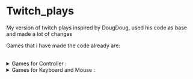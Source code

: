 # Twitch_plays
My version of twitch plays inspired by DougDoug, used his code as base and made a lot of changes<br />

Games that i have made the code already are:<br /><br />

<details>
    <summary>Games for Controller : </summary><br />

    SKYRIM CONTROLLER<br />

    FALLOUT4 CONTROLLER<br />

    DARKEST DUNGEON CONTOLLER<br />

    CYBERPUNK 2077 CONTROLLER<br />

    <details>
        <summary>NIER AUTOMATA CONTROLLER: </summary><br />
        >"quicksave", "quick save", "save", "f5" -- will send the F5 key and save the game when it's possible to save
        "quickload" "quick sload", "load", "f9" -- Will send the F9 key and load the game

        <h4>Camera:<br /><br /></h4>

        >"lookup", "lup", "look up" -- will move the right analog up
        "lookdown", "ldown", "look down" -- will move the right analog down
        "lookleft", "lleft", "look left", "turnleft" -- will move the right analog to the left
        "lookright", "lright", "look right", "turnright" -- will move the right analog right

        <h4>Movement:<br /><br /></h4>

        >"forward" -- will move the left analog up
        "backwards" -- will move the left analog down
        "left" -- will move the left analog to the left
        "right" -- will move the left analog to the right

        >"auto walk", "walk" -- will hold the left analog up
        "stop walking", "stop running" -- will move the left analog to the center

        <h4>Buttons ABXY:<br /><br /></h4>

        >"accept", "activate", "a" -- will press A
        "hold a" -- will hold A for 1 sec
        "return", "back", "b", "use" -- Will press B
        "hold b" -- Will hold B for 1 sec
        "x", "fast attack", "attack" -- Will press X
        "y", "strong attack" -- Will press Y

        <h4>Triggers and shoulder/bumpers:<br /><br /></h4>

        >"aim", "left trigger", "lt", "lock cam" -- Will hold the left trigger
        "freeaim", "free aim", "faim", "release left trigger", "rlt" -- Will release the left trigger
        right_trigger = ["shoot", "attack", "right trigger", "rt", "dodge", "run" -- 

        >right_shoulder = ["right shoulder", "rb"]
        left_shoulder = ["left shoulder", "lb"]

        <h4>Dpads:<br /><br /></h4>

        >d_pad_up_ = ["dup", "dpadup", "d pad up"]
        d_pad_down_ = ["dup", "dpaddown", "d pad down"]
        d_pad_left_ = ["dleft", "dpadleft", "d pad left"]
        d_pad_right_ = ["dright", "dpadright", "d pad right"]

        <h4>Other buttons:<br /><br /></h4>

        >l3_ = ["l3"]
        r3_ = ["r3"]
        back_ = ["select"]
        start_ = ["pause", "start"]
    </details>

    <details>
        <summary>DARK SOULS REMASTERED : </summary><br />
        Camera:<br /><br />

        >"lookup", "lup", "look up" will move the right analog up<br />
        "lookdown", "ldown", "look down" will move the right analog down<br />
        "lookleft", "lleft", "look left", "turnleft" will move the right analog left<br />
        "lookright", "lright", "look right", "turnright" will move the right analog right<br /><br />

        <h4>Movement:<br /><br /></h4>

        >"forward" will move the left analog up<br />
        "backwards" will move the left analog down<br />
        "left" will move the left analog left<br />
        "right" will move the left analog right<br /><br />
        "auto walk", "walk" will hold my right analog up<br />
        "stop walking", "stop running" will reset my right analog position<br /><br />

        <h4>Buttons ABXY:<br /><br /></h4>

        >"a" will press my A button<br />
        "hold a" will hold my A button for 1 seccond <br />
        "return", "back", "b", "roll" will press my B button<br />
        "hold_b_1sec", "hold b" will hold my B button for 1 seccond <br />
        "use item", "heal", "x" will press my X button<br />
        "y", "two handed", "two hand" will press my Y button<br /><br />

        <h4>Triggers and shoulder/bumpers:<br /><br /></h4>

        >"left trigger", "lt", "parry" will press my left trigger<br />
        "hold lt", "hold left trigger", "hold lefttrigger", "hlt", "aim" will hold my left trigger for 30 secconds<br />
        "release left trigger", "rlt" will release my left trigger if someone used hold left trigger<br />
        "fire arrow", "shoot", "right trigger", "rt", "heavy attack" wil press my right trigger<br />
        "hold rt", "hold right trigger", "hrt" will hold my right trigger for 10 secconds<br />
        "release rt", "release right trigger" will release my right trigger if someone used hold right trigger<br /><br />
        "right shoulder", "rb", "light attack", "attack" will press my right shoulder/bumper<br />
        "left shoulder", "lb", "shield", "defend" will press my left shoulder/bumper<br /><br />

        <h4>Dpads:<br /><br /></h4>

        >"change pyro", "change miracle", "change spell", "change magic", "dup", "dpadup", "d pad up" will press my d pad up button<br />
        "change item", "dup", "dpaddown", "d pad down" will press my d pad down button<br />
        "change left weapon", "dleft", "dpadleft", "d pad left" will press my d pad left button<br />
        "change right weapon", "dright", "dpadright", "d pad right" will press my d pad right button<br /><br />

        <h4>Other buttons:<br /><br /></h4>

        >"l3" will press L3<br />
        "r3" will press R3<br /><br />
        "select", "gesture", "gestures" will press may back/select button<br />
        "pause", "start", "menu" will press my start/pause button<br />
    </details>

    <details>
        summary>DRAGON'S DOGMA: DARK ARISEN : </summary><br />

        >"quicksave", "quick save", "save", "f5" will do a quicksave<br />
        "quickcheckpoint" "quick checkpoint", "checkpoint", "f9" will do a checkpoint<br /><br />

        <h4>Camera:<br /><br /></h4>

        >"lookup", "lup", "look up" will move the right analog up<br />
        "lookdown", "ldown", "look down" will move the right analog down<br />
        "lookleft", "lleft", "look left", "turnleft" will move the right analog left<br />
        "lookright", "lright", "look right", "turnright" will move the right analog right<br /><br />

        <h4>Movement:<br /><br /></h4>

        >"forward" will move the left analog up<br />
        "backwards" will move the left analog down<br />
        "left" will move the left analog left<br />
        "right" will move the left analog right<br /><br />
        "auto walk", "walk" will hold my right analog up<br />
        "stop walking", "stop running" will reset my right analog position<br /><br />

        <h4>Buttons ABXY:<br /><br /></h4>

        >"jump", "a" will press my A button<br />
        "hold a" will hold my A button for 1 seccond <br />
        "double jump", "aa", "2a" will press A twice with a 0.5 seccond interval<br />
        "return", "back", "b", "action", "help", "examine" will press my B button<br />
        "hold b" will hold my B button for 1 seccond <br />
        "light attack", "x" will press my X button<br />
        "y", "heavy attack" will press my Y button<br /><br />

        <h4>Triggers and shoulder/bumpers:<br /><br /></h4>

        >"draw", "sheathe", "left trigger", "lt" will press my left trigger<br />
        "hold lt", "hold left trigger", "hold lefttrigger", "hlt" will hold my left trigger for 30 secconds<br />
        "release left trigger", "rlt" will release my left trigger if someone used hold left trigger<br />
        "grab", "cling", "fire arrow", "shoot", "right trigger", "rt" wil press my right trigger<br />
        "hold rt", "hold right trigger", "hrt"] will hold my right trigger for 10 secconds<br />
        "release rt", "release right trigger" will release my right trigger if someone used hold right trigger<br /><br />
        "right shoulder", "rb" will press my right shoulder/bumper<br />
        "left shoulder", "lb" will press my left shoulder/bumper<br /><br />

        <h4>Dpads:<br /><br /></h4>

        >"go", "dup", "dpadup", "d pad up" will press my d pad up button<br />
        "come", "dup", "dpaddown", "d pad down" will press my d pad down button<br />
        "help", "dleft", "dpadleft", "d pad left" will press my d pad left button<br />
        "help", "dright", "dpadright", "d pad right" will press my d pad right button<br /><br />

        <h4>Other buttons:<br /><br /></h4>

        >"l3" will press L3<br />
        "r3" will press R3<br /><br />
        "select", "inventory" will press may back/select button<br />
        "pause", "start" will press my start/pause button<br />
    </details>

    <details>
        summary>HOLLOW KNIGHT : </summary><br />

        <h4>Camera:<br /><br /></h4>

        >"lookup", "lup", "look up" will move the right analog up<br />
        "lookdown", "ldown", "look down" will move the right analog down<br />

        <h4>Movement:<br /><br /></h4>

        >"up" will move the left analog up<br />
        "down" will move the left analog down<br />
        "left" will move the left analog left<br />
        "right" will move the left analog right<br /><br />

        <h4>Buttons ABXY:<br /><br /></h4>

        >"jump", "a" will press my A button<br />
        "hold a" will hold my A button for 1 seccond <br />
        "return", "back", "b", "spell" will press my B button<br />
        "hold b", "heal" will hold my B button for 1 seccond <br />
        "attack", "x" will press my X button<br />
        "y" will press my Y button<br /><br />

        <h4>Triggers and shoulder/bumpers:<br /><br /></h4>

        >"dash", "right trigger", "rt" wil press my right trigger<br />
        "right shoulder", "rb", "quick spell" will press my right shoulder/bumper<br />

        <h4>Dpads:<br /><br /></h4>

        >"dup", "dpadup", "d pad up" will press my d pad up button<br />
        "dup", "dpaddown", "d pad down" will press my d pad down button<br />
        "dleft", "dpadleft", "d pad left" will press my d pad left button<br />
        "dright", "dpadright", "d pad right" will press my d pad right button<br /><br />

        <h4>Other buttons:<br /><br /></h4>

        >"select", "inventory" will press may back/select button<br />
        "pause", "start" will press my start/pause button<br />
    </details>
</details>

<details>
    <summary>Games for Keyboard and Mouse : </summary><br />
    MORROWIND FOR KEYBOARD<br />
    SKYRIM FOR KEYBOARD<br />
    FALLOUT4 KEYBOARD<br />
    TERRARIA KEYBOARD<br />
    CYBER PUNK 2077 KEYBOARD<br />
</details>
